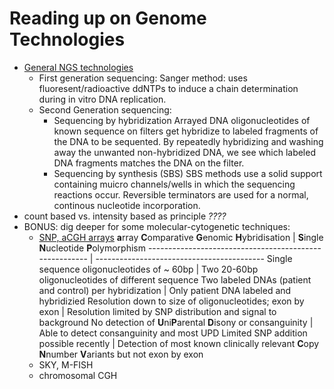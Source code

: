 # Reading up on Genome Technologies
* [General NGS technologies](https://github.com/compbiozurich/UZH-BIO392/blob/master/course-material/2020/2018-04-01___Slatko-et-al.__Next-Generation-Sequencing-Technologies__Curr-Prot-Mol-Biol__review.pdf)
    * First generation sequencing:
     Sanger method: uses fluoresent/radioactive ddNTPs to induce a chain determination during in vitro DNA replication.
    * Second Generation sequencing:
      - Sequencing by hybridization
      Arrayed DNA oligonucleotides of known sequence on filters get hybridize to labeled fragments of the DNA to be sequented. By repeatedly hybridizing and washing away the unwanted non-hybridized DNA, we see which labeled DNA fragments matches the DNA on the filter.
      - Sequencing by synthesis (SBS)
      SBS methods use a solid support containing muicro channels/wells in which the sequencing reactions occur. Reversible terminators are used for a normal, continous nucleotide incorporation. 
* count based vs. intensity based as principle 
*????*
* BONUS: dig deeper for some molecular-cytogenetic techniques: 
  * [SNP, aCGH arrays](https://github.com/compbiozurich/UZH-BIO392/blob/master/course-material/2020/2011-07-18___Schaaf%2C-Wiesnieszka-and-Beaudet__Copy-Number-and-SNP-Arrays-in-Clinical-Diagnostics__Ann-Rev-Genom__review.pdf)
  **a**rray **C**omparative **G**enomic **H**ybridisation | **S**ingle **N**ucleotide **P**olymorphism
  ------------------------------------------------------- | ------------------------------------------
  Single sequence oligonucleotides of ~ 60bp | Two 20-60bp oligonucleotides of different sequence
  Two labeled DNAs (patient and control) per hybridization | Only patient DNA labeled and hybridizied
  Resolution down to size of oligonucleotides; exon by exon | Resolution limited by SNP distribution and signal to background
  No detection of **U**ni**P**arental **D**isony or consanguinity | Able to detect consanguinity and most UPD
  Limited SNP addition possible recently | Detection of most known clinically relevant **C**opy **N**number **V**ariants but not exon by exon
  * SKY, M-FISH
  * chromosomal CGH
